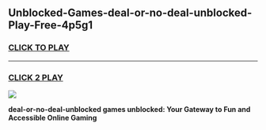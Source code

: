 
## Unblocked-Games-deal-or-no-deal-unblocked-Play-Free-4p5g1
<h3>
<a href="https://premium76.site?title=deal-or-no-deal-unblocked&ref=18A1">CLICK TO PLAY</a></h3>
<hr>

<h3>
<a href="https://premium76.site?title=deal-or-no-deal-unblocked&ref=18A1">CLICK 2 PLAY</a>
  
</h3>

<a href="https://premium76.site?title=deal-or-no-deal-unblocked&ref=18A1"><img src="https://clearcache.store/games.png"></a>


**deal-or-no-deal-unblocked games unblocked: Your Gateway to Fun and Accessible Online Gaming**
